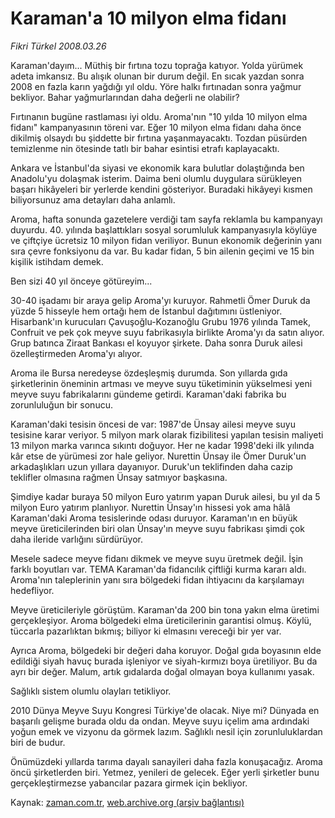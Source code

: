 # Karaman'a 10 milyon elma fidanı

*Fikri Türkel 2008.03.26*

<tr><td class="metin" colspan="2" style="padding-top: 20px; padding-left: 5px; padding-right: 10px;">Karaman'dayım... Müthiş bir fırtına tozu toprağa katıyor. Yolda yürümek adeta imkansız. Bu alışık olunan bir durum değil. En sıcak yazdan sonra 2008 en fazla karın yağdığı yıl oldu. Yöre halkı fırtınadan sonra yağmur bekliyor. Bahar yağmurlarından daha değerli ne olabilir?</td></tr><tr><td class="metin" colspan="2" style="padding-top: 20px; padding-left: 5px; padding-right: 10px;"><p>Fırtınanın bugüne rastlaması iyi oldu. Aroma'nın "10 yılda 10 milyon elma fidanı" kampanyasının töreni var. Eğer 10 milyon elma fidanı daha önce dikilmiş olsaydı bu şiddette bir fırtına yaşanmayacaktı. Tozdan püsürden temizlenme nin ötesinde tatlı bir bahar esintisi etrafı kaplayacaktı. 
<p> Ankara ve İstanbul'da siyasi ve ekonomik kara bulutlar dolaştığında ben Anadolu'yu dolaşmak isterim. Daima beni olumlu duygulara sürükleyen başarı hikâyeleri bir yerlerde kendini gösteriyor. Buradaki hikâyeyi kısmen biliyorsunuz ama detayları daha anlamlı.
<p> Aroma, hafta sonunda gazetelere verdiği tam sayfa reklamla bu kampanyayı duyurdu. 40. yılında başlattıkları sosyal sorumluluk kampanyasıyla köylüye ve çiftçiye ücretsiz 10 milyon fidan veriliyor. Bunun ekonomik değerinin yanı sıra çevre fonksiyonu da var. Bu kadar fidan, 5 bin ailenin geçimi ve 15 bin kişilik istihdam demek. 
<p> Ben sizi 40 yıl önceye götüreyim...
<p> 30-40 işadamı bir araya gelip Aroma'yı kuruyor. Rahmetli Ömer Duruk da yüzde 5 hisseyle hem ortağı hem de İstanbul dağıtımını üstleniyor. Hisarbank'ın kurucuları Çavuşoğlu-Kozanoğlu Grubu 1976 yılında Tamek, Confruit ve pek çok meyve suyu fabrikasıyla birlikte Aroma'yı da satın alıyor. Grup batınca Ziraat Bankası el koyuyor şirkete. Daha sonra Duruk ailesi özelleştirmeden Aroma'yı alıyor. 
<p> Aroma ile Bursa neredeyse özdeşleşmiş durumda. Son yıllarda gıda şirketlerinin öneminin artması ve meyve suyu tüketiminin yükselmesi yeni meyve suyu fabrikalarını gündeme getirdi. Karaman'daki fabrika bu zorunluluğun bir sonucu. 
<p> Karaman'daki tesisin öncesi de var: 1987'de Ünsay ailesi meyve suyu tesisine karar veriyor. 5 milyon mark olarak fizibilitesi yapılan tesisin maliyeti 13 milyon marka varınca sıkıntı doğuyor. Her ne kadar 1998'deki ilk yılında kâr etse de yürümesi zor hale geliyor. Nurettin Ünsay ile Ömer Duruk'un arkadaşlıkları uzun yıllara dayanıyor. Duruk'un teklifinden daha cazip teklifler olmasına rağmen Ünsay satmıyor başkasına. 
<p> Şimdiye kadar buraya 50 milyon Euro yatırım yapan Duruk ailesi, bu yıl da 5 milyon Euro yatırım planlıyor. Nurettin Ünsay'ın hissesi yok ama hâlâ Karaman'daki Aroma tesislerinde odası duruyor. Karaman'ın en büyük meyve üreticilerinden biri olan Ünsay'ın meyve suyu fabrikası şimdi çok daha ileride varlığını sürdürüyor.
<p> Mesele sadece meyve fidanı dikmek ve meyve suyu üretmek değil. İşin farklı boyutları var. TEMA Karaman'da fidancılık çiftliği kurma kararı aldı. Aroma'nın taleplerinin yanı sıra bölgedeki fidan ihtiyacını da karşılamayı hedefliyor. 
<p> Meyve üreticileriyle görüştüm. Karaman'da 200 bin tona yakın elma üretimi gerçekleşiyor. Aroma bölgedeki elma üreticilerinin garantisi olmuş. Köylü, tüccarla pazarlıktan bıkmış; biliyor ki elmasını vereceği bir yer var. 
<p> Ayrıca Aroma, bölgedeki bir değeri daha koruyor. Doğal gıda boyasının elde edildiği siyah havuç burada işleniyor ve siyah-kırmızı boya üretiliyor. Bu da ayrı bir değer. Malum, artık gıdalarda doğal olmayan boya kullanımı yasak. 
<p> Sağlıklı sistem olumlu olayları tetikliyor.
<p> 2010 Dünya Meyve Suyu Kongresi Türkiye'de olacak. Niye mi? Dünyada en başarılı gelişme burada oldu da ondan. Meyve suyu içelim ama ardındaki yoğun emek ve vizyonu da görmek lazım. Sağlıklı nesil için zorunluluklardan biri de budur. 
<p> Önümüzdeki yıllarda tarıma dayalı sanayileri daha fazla konuşacağız. Aroma öncü şirketlerden biri. Yetmez, yenileri de gelecek. Eğer yerli şirketler bunu gerçekleştirmezse yabancılar pazara girmek için bekliyor. <br/></p></p></p></p></p></p></p></p></p></p></p></p></p></p></td></tr>

Kaynak: [zaman.com.tr](http://zaman.com.tr/yazar.do?yazino=669240), [web.archive.org (arşiv bağlantısı)](http://web.archive.org/web/20080501132917/http://www.zaman.com.tr:80/yazar.do?yazino=669240)

